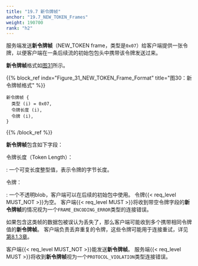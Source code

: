 ```yaml
---
title: "19.7 新令牌帧"
anchor: "19.7_NEW_TOKEN_Frames"
weight: 190700
rank: "h2"
---
```


服务端发送**新令牌帧**（NEW_TOKEN  frame，类型是`0x07`）给客户端提供一张令牌，以便客户端在一条后续流的初始包包头中携带该令牌发送过来。

**新令牌帧**格式如[图31](#Figure_31_NEW_TOKEN_Frame_Format)所示。

{{% block_ref
    indx="Figure_31_NEW_TOKEN_Frame_Format"
    title="图30：新令牌帧格式" %}}

```
新令牌帧 {
  类型 (i) = 0x07,
  令牌长度 (i),
  令牌 (i),
}
```

{{% /block_ref %}}

**新令牌帧**包含如下字段：

令牌长度（Token Length）：

:   一个可变长度整型值，表示令牌的字节长度。

令牌：

:   一个不透明blob，客户端可以在后续的初始包中使用。
    令牌{{< req_level MUST_NOT >}}为空。
    客户端{{< req_level MUST >}}将收到带空令牌字段的**新令牌帧**的情况视为一个`FRAME_ENCODING_ERROR`类型的连接错误。

如果包含这类帧的数据包被误认为丢失了，那么客户端可能收到多个携带相同令牌值的**新令牌帧**。
客户端负责丢弃重复的令牌，这些令牌可能用于连接重试，详见[第8.1.3章](#8.1.3_Address_Validation_for_Future_Connections)。

客户端{{< req_level MUST_NOT >}}能发送**新令牌帧**。
服务端{{< req_level MUST >}}将收到**新令牌帧**视为一个`PROTOCOL_VIOLATION`类型连接错误。
